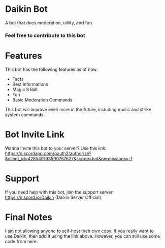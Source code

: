 # Daikin Bot
A bot that does moderation, utility, and fun

### Feel free to contribute to this bot

# Features
This bot has the following features as of now:
  * Facts
  * Best informations
  * Magic 8 Ball
  * Fun
  * Basic Moderation Commands

This bot will improve even more in the future, including music and strike system commands.

# Bot Invite Link
Wanna invite this bot to your server? Use this link: https://discordapp.com/oauth2/authorize?&client_id=428549193590767627&scope=bot&permissions=-1

# Support
If you need help with this bot, join the support server: https://discord.io/Daikin (Daikin Server Official).

# Final Notes
I am not allowing anyone to self-host their own copy. If you really want to use Daikin, then add it using the link above. However, you can still use some code from here.
